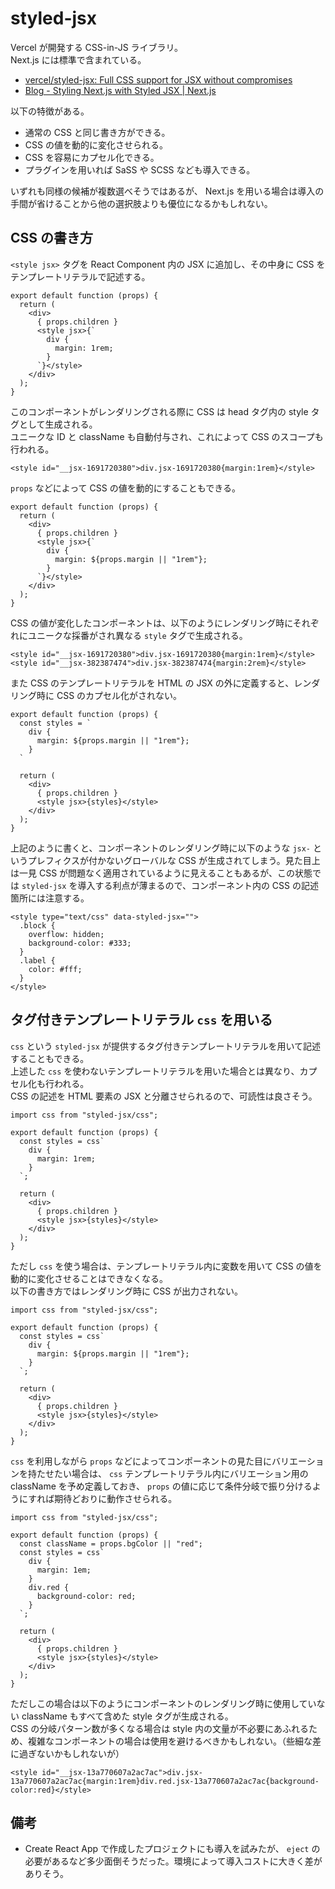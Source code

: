 # styled-jsx

Vercel が開発する CSS-in-JS ライブラリ。  
Next.js には標準で含まれている。

- [vercel/styled-jsx: Full CSS support for JSX without compromises](https://github.com/vercel/styled-jsx)
- [Blog - Styling Next.js with Styled JSX | Next.js](https://nextjs.org/blog/styling-next-with-styled-jsx)

以下の特徴がある。

- 通常の CSS と同じ書き方ができる。
- CSS の値を動的に変化させられる。
- CSS を容易にカプセル化できる。
- プラグインを用いれば SaSS や SCSS なども導入できる。

いずれも同様の候補が複数選べそうではあるが、 Next.js を用いる場合は導入の手間が省けることから他の選択肢よりも優位になるかもしれない。

## CSS の書き方

`<style jsx>` タグを React Component 内の JSX に追加し、その中身に CSS をテンプレートリテラルで記述する。

```
export default function (props) {
  return (
    <div>
      { props.children }
      <style jsx>{`
        div {
          margin: 1rem;
        }
      `}</style>
    </div>
  );
}
```

このコンポーネントがレンダリングされる際に CSS は head タグ内の style タグとして生成される。  
ユニークな ID と className も自動付与され、これによって CSS のスコープも行われる。

```
<style id="__jsx-1691720380">div.jsx-1691720380{margin:1rem}</style>
```

`props` などによって CSS の値を動的にすることもできる。

```
export default function (props) {
  return (
    <div>
      { props.children }
      <style jsx>{`
        div {
          margin: ${props.margin || "1rem"};
        }
      `}</style>
    </div>
  );
}
```

CSS の値が変化したコンポーネントは、以下のようにレンダリング時にそれぞれにユニークな採番がされ異なる `style` タグで生成される。

```
<style id="__jsx-1691720380">div.jsx-1691720380{margin:1rem}</style>
<style id="__jsx-382387474">div.jsx-382387474{margin:2rem}</style>
```

また CSS のテンプレートリテラルを HTML の JSX の外に定義すると、レンダリング時に CSS のカプセル化がされない。

```
export default function (props) {
  const styles = `
    div {
      margin: ${props.margin || "1rem"};
    }
  `

  return (
    <div>
      { props.children }
      <style jsx>{styles}</style>
    </div>
  );
}
```

上記のように書くと、コンポーネントのレンダリング時に以下のような `jsx-` というプレフィクスが付かないグローバルな CSS が生成されてしまう。見た目上は一見 CSS が問題なく適用されているように見えることもあるが、この状態では `styled-jsx` を導入する利点が薄まるので、コンポーネント内の CSS の記述箇所には注意する。

```
<style type="text/css" data-styled-jsx="">
  .block {
    overflow: hidden;
    background-color: #333;
  }
  .label {
    color: #fff;
  }
</style>
```

## タグ付きテンプレートリテラル `css` を用いる

`css` という `styled-jsx` が提供するタグ付きテンプレートリテラルを用いて記述することもできる。  
上述した `css` を使わないテンプレートリテラルを用いた場合とは異なり、カプセル化も行われる。  
CSS の記述を HTML 要素の JSX と分離させられるので、可読性は良さそう。

```
import css from "styled-jsx/css";

export default function (props) {
  const styles = css`
    div {
      margin: 1rem;
    }
  `;

  return (
    <div>
      { props.children }
      <style jsx>{styles}</style>
    </div>
  );
}
```

ただし `css` を使う場合は、テンプレートリテラル内に変数を用いて CSS の値を動的に変化させることはできなくなる。  
以下の書き方ではレンダリング時に CSS が出力されない。

```
import css from "styled-jsx/css";

export default function (props) {
  const styles = css`
    div {
      margin: ${props.margin || "1rem"};
    }
  `;

  return (
    <div>
      { props.children }
      <style jsx>{styles}</style>
    </div>
  );
}
```

`css` を利用しながら `props` などによってコンポーネントの見た目にバリエーションを持たせたい場合は、 `css` テンプレートリテラル内にバリエーション用の className を予め定義しておき、 `props` の値に応じて条件分岐で振り分けるようにすれば期待どおりに動作させられる。

```
import css from "styled-jsx/css";

export default function (props) {
  const className = props.bgColor || "red";
  const styles = css`
    div {
      margin: 1em;
    }
    div.red {
      background-color: red;
    }
  `;

  return (
    <div>
      { props.children }
      <style jsx>{styles}</style>
    </div>
  );
}
```

ただしこの場合は以下のようにコンポーネントのレンダリング時に使用していない className もすべて含めた style タグが生成される。  
CSS の分岐パターン数が多くなる場合は style 内の文量が不必要にあふれるため、複雑なコンポーネントの場合は使用を避けるべきかもしれない。（些細な差に過ぎないかもしれないが）

```
<style id="__jsx-13a770607a2ac7ac">div.jsx-13a770607a2ac7ac{margin:1rem}div.red.jsx-13a770607a2ac7ac{background-color:red}</style>
```

## 備考

- Create React App で作成したプロジェクトにも導入を試みたが、 `eject` の必要があるなど多少面倒そうだった。環境によって導入コストに大きく差がありそう。
